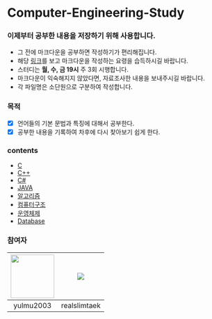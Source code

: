 # Computer-Engineering-Study


### 이제부터 공부한 내용을 저장하기 위해 사용합니다.
- 그 전에 마크다운을 공부하면 작성하기가 편리해집니다.
- 해당 [링크](https://www.heropy.dev/p/B74sNE)를 보고 마크다운을 작성하는 요령을 습득하시길 바랍니다.
- 스터디는 **월, 수, 금 19시** 주 3회 시행합니다.
- 마크다운이 익숙해지지 않았다면, 자료조사한 내용을 보내주시길 바랍니다.
- 각 파일명은 소단원으로 구분하여 작성합니다.


### 목적
- [x] 언어들의 기본 문법과 특징에 대해서 공부한다.
- [x] 공부한 내용을 기록하여 차후에 다시 찾아보기 쉽게 한다.

### contents
- [C](https://github.com/yulmu2003/Computer-Engineering-Study/tree/main/C/README.md)
- [C++](https://github.com/yulmu2003/Computer-Engineering-Study/tree/main/C++/README.md)
- [C#](https://github.com/yulmu2003/Computer-Engineering-Study/tree/main/C#/README.md)
- [JAVA](https://github.com/yulmu2003/Computer-Engineering-Study/tree/main/Java/README.md)
- [알고리즘](https://github.com/yulmu2003/Computer-Engineering-Study/tree/main/Algorithm/README.md)
- [컴퓨터구조](https://github.com/yulmu2003/Computer-Engineering-Study/tree/main/ComputerArchitecture/README.md)
- [운영체제](https://github.com/yulmu2003/Computer-Engineering-Study/tree/main/OS/README.md)
- [Database](https://github.com/yulmu2003/Computer-Engineering-Study/tree/main/Database/README.md)


### 참여자

|[<img src = "https://www.github.com/yulmu2003.png" width = 100px, height = 100px>](https://github.com/yulmu2003)|[![](https://github.com/realslimtaek.png?width=200px)](https://github.com/realslimtaek) |
|:---:|:---:|
|yulmu2003|realslimtaek|
